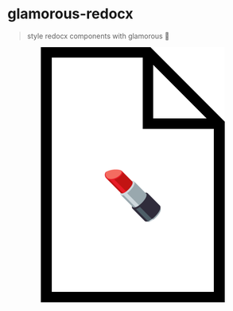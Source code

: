 # glamorous-redocx

> style redocx components with glamorous 💄

<p align='center'>
  <img src='./glamorous-redocx.png' />
</p>
